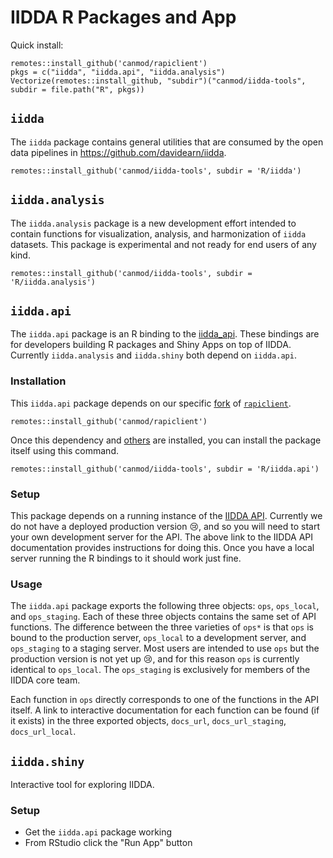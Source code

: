 # IIDDA R Packages and App

Quick install:
```
remotes::install_github('canmod/rapiclient')
pkgs = c("iidda", "iidda.api", "iidda.analysis")
Vectorize(remotes::install_github, "subdir")("canmod/iidda-tools", subdir = file.path("R", pkgs))
```

## `iidda`

The `iidda` package contains general utilities that are consumed by the open data pipelines in https://github.com/davidearn/iidda.
```
remotes::install_github('canmod/iidda-tools', subdir = 'R/iidda')
```

## `iidda.analysis`

The `iidda.analysis` package is a new development effort intended to contain functions for visualization, analysis, and harmonization of `iidda` datasets. This package is experimental and not ready for end users of any kind.
```
remotes::install_github('canmod/iidda-tools', subdir = 'R/iidda.analysis')
```

## `iidda.api`

The `iidda.api` package is an R binding to the [iidda_api](../python/README.md). These bindings are for developers building R packages and Shiny Apps on top of IIDDA. Currently `iidda.analysis` and `iidda.shiny` both depend on `iidda.api`.

### Installation

This `iidda.api` package depends on our specific [fork](https://github.com/canmod/rapiclient/) of [`rapiclient`](https://github.com/bergant/rapiclient).
```
remotes::install_github('canmod/rapiclient')
```

Once this dependency and [others](iidda.api/DESCRIPTION) are installed, you can install the package itself using this command.
```
remotes::install_github('canmod/iidda-tools', subdir = 'R/iidda.api')
```

### Setup

This package depends on a running instance of the [IIDDA API](../python/README.md). Currently we do not have a deployed production version 😢, and so you will need to start your own development server for the API. The above link to the IIDDA API documentation provides instructions for doing this. Once you have a local server running the R bindings to it should work just fine.

### Usage

The `iidda.api` package exports the following three objects: `ops`, `ops_local`, and `ops_staging`. Each of these three objects contains the same set of API functions. The difference between the three varieties of `ops*` is that `ops` is bound to the production server, `ops_local` to a development server, and `ops_staging` to a staging server. Most users are intended to use `ops` but the production version is not yet up 😢, and for this reason `ops` is currently identical to `ops_local`. The `ops_staging` is exclusively for members of the IIDDA core team.

Each function in `ops` directly corresponds to one of the functions in the API itself. A link to interactive documentation for each function can be found (if it exists) in the three exported objects, `docs_url`, `docs_url_staging`, `docs_url_local`.

## `iidda.shiny`

Interactive tool for exploring IIDDA.

### Setup

* Get the `iidda.api` package working
* From RStudio click the "Run App" button
